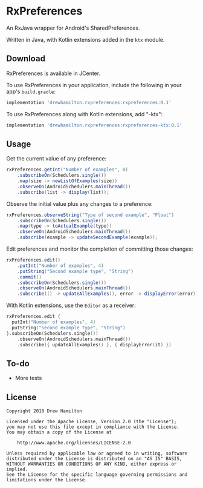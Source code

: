 # RxPreferences
An RxJava wrapper for Android's SharedPreferences.

Written in Java, with Kotlin extensions added in the `ktx` module.

## Download
RxPreferences is available in JCenter.

To use RxPreferences in your application, include the following in your app's `build.gradle`:
```groovy
implementation 'drewhamilton.rxpreferences:rxpreferences:0.1'
```

To use RxPreferences along with Kotlin extensions, add "-ktx":
```groovy
implementation 'drewhamilton.rxpreferences:rxpreferences-ktx:0.1'
```

## Usage
Get the current value of any preference:
```java
rxPreferences.getInt("Number of examples", 0)
    .subscribeOn(Schedulers.single())
    .map(size -> newListOfExamples(size))
    .observeOn(AndroidSchedulers.mainThread())
    .subscribe(list -> display(list));
```

Observe the initial value plus any changes to a preference:
```java
rxPreferences.observeString("Type of second example", "Float")
    .subscribeOn(Schedulers.single())
    .map(type -> toActualExample(type))
    .observeOn(AndroidSchedulers.mainThread())
    .subscribe(example -> updateSecondExample(example));
```

Edit preferences and monitor the completion of committing those changes:
```java
rxPreferences.edit()
    .putInt("Number of examples", 4)
    .putString("Second example type", "String")
    .commit()
    .subscribeOn(Schedulers.single())
    .observeOn(AndroidSchedulers.mainThread())
    .subscribe(() -> updateAllExamples(), error -> displayError(error));
```

With Kotlin extensions, use the `Editor` as a receiver:
```kotlin
rxPreferences.edit {
  putInt("Number of examples", 4)
  putString("Second example type", "String")
}.subscribeOn(Schedulers.single())
    .observeOn(AndroidSchedulers.mainThread())
    .subscribe({ updateAllExamples() }, { displayError(it) })
```

## To-do
* More tests

## License
```
Copyright 2018 Drew Hamilton

Licensed under the Apache License, Version 2.0 (the "License");
you may not use this file except in compliance with the License.
You may obtain a copy of the License at

    http://www.apache.org/licenses/LICENSE-2.0

Unless required by applicable law or agreed to in writing, software
distributed under the License is distributed on an "AS IS" BASIS,
WITHOUT WARRANTIES OR CONDITIONS OF ANY KIND, either express or implied.
See the License for the specific language governing permissions and
limitations under the License.
```
